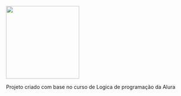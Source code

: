 <img loading="lazy" src="https://github.com/user-attachments/assets/e34d7c20-651f-4afc-9134-33389f0c4c32" width="200" height="200" />



Projeto criado com base no curso de Logica de programação da Alura

